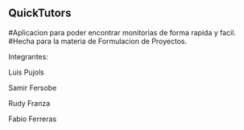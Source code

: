 ## QuickTutors

#Aplicacion para poder encontrar monitorias de forma rapida y facil.
#Hecha para la materia de Formulacion de Proyectos.

Integrantes:

Luis Pujols

Samir Fersobe

Rudy Franza

Fabio Ferreras
